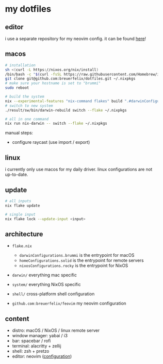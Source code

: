 # my dotfiles

## editor

i use a separate repository for my neovim config. it can be found [here](https://github.com/breuerfelix/feovim)!

## macos

```bash
# installation
sh <(curl -L https://nixos.org/nix/install)
/bin/bash -c "$(curl -fsSL https://raw.githubusercontent.com/Homebrew/install/HEAD/install.sh)"
git clone git@github.com:breuerfelix/dotfiles.git ~/.nixpkgs
# make sure your hostname is set to "brummi"
sudo reboot

# build the system
nix --experimental-features "nix-command flakes" build ".#darwinConfigurations.brummi.system"
# switch to new system
./result/sw/bin/darwin-rebuild switch --flake ~/.nixpkgs

# all in one command
nix run nix-darwin -- switch --flake ~/.nixpkgs
```

manual steps:
- configure raycast (use import / export)

## linux

i currently only use macos for my daily driver. linux configurations are not up-to-date.

## update

```bash
# all inputs
nix flake update

# single input
nix flake lock --update-input <input>
```

## architecture

- `flake.nix`
  - `darwinConfigurations.brummi` is the entrypoint for macOS
  - `homeConfigurations.solid` is the entrypoint for remote servers
  - `nixosConfigurations.rocky` is the entrypoint for NixOS
- `darwin/` everything mac specific
- `system/` everything NixOS specific
- `shell/` cross-platform shell configuration

- `github.com:breuerfelix/feovim` my neovim configuration

## content

- distro: macOS / NixOS / linux remote server
- window manager: yabai / i3
- bar: spacebar / rofi
- terminal: alacritty + zellij
- shell: zsh + pretzo
- editor: neovim ([configuration](https://github.com/breuerfelix/feovim))
